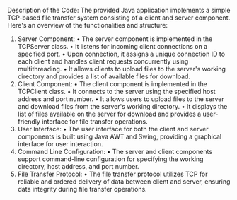 Description of the Code:
The provided Java application implements a simple TCP-based file transfer system consisting of a client and server component. Here's an overview of the functionalities and structure:
1.	Server Component:
•	The server component is implemented in the TCPServer class.
•	It listens for incoming client connections on a specified port.
•	Upon connection, it assigns a unique connection ID to each client and handles client requests concurrently using multithreading.
•	It allows clients to upload files to the server's working directory and provides a list of available files for download.
2.	Client Component:
•	The client component is implemented in the TCPClient class.
•	It connects to the server using the specified host address and port number.
•	It allows users to upload files to the server and download files from the server's working directory.
•	It displays the list of files available on the server for download and provides a user-friendly interface for file transfer operations.
3.	User Interface:
•	The user interface for both the client and server components is built using Java AWT and Swing, providing a graphical interface for user interaction.
4.	Command Line Configuration:
•	The server and client components support command-line configuration for specifying the working directory, host address, and port number.
5.	File Transfer Protocol:
•	The file transfer protocol utilizes TCP for reliable and ordered delivery of data between client and server, ensuring data integrity during file transfer operations.

